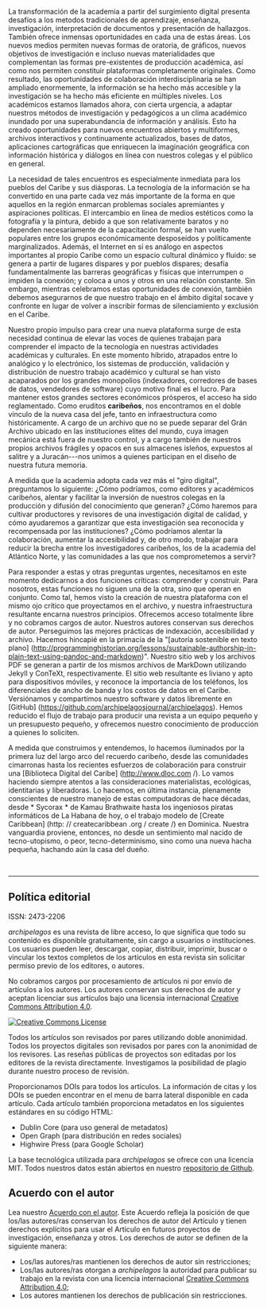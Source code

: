 La transformación de la academia a partir del surgimiento digital presenta desafíos a los metodos tradicionales de aprendizaje, enseñanza, investigación, interpretación de documentos y presentación de hallazgos. También ofrece inmensas oportunidades en cada una de estas áreas. Los nuevos medios permiten nuevas formas de oratoria, de gráficos, nuevos objetivos de investigación e incluso nuevas materialidades que complementan las formas pre-existentes de producción académica, así como nos permiten constituir plataformas completamente originales. Como resultado, las oportunidades de colaboración interdisciplinaria se han ampliado enormemente, la información se ha hecho más accesible y la investigación se ha hecho más eficiente en múltiples niveles. Los académicos estamos llamados ahora, con cierta urgencia, a adaptar nuestros métodos de investigación y pedagógicos a un clima académico inundado por una superabundancia de información y análisis. Esto ha creado oportunidades para nuevos encuentros abiertos y multiformes, archivos interactivos y continuamente actualizados, bases de datos, aplicaciones cartográficas que enriquecen la imaginación geográfica con información histórica y diálogos en línea con nuestros colegas y el público en general.


La necesidad de tales encuentros es especialmente inmediata para los pueblos del Caribe y sus diásporas. La tecnología de la información se ha convertido en una parte cada vez más importante de la forma en que aquellos en la región enmarcan problemas sociales apremiantes y aspiraciones políticas. El intercambio en linea de medios estéticos como la fotografía y la pintura, debido a que son relativamente baratos y no dependen necesariamente de la capacitación formal, se han vuelto populares entre los grupos económicamente desposeídos y políticamente marginalizados. Además, el Internet en sí es análogo en aspectos importantes al propio Caribe como un espacio cultural dinámico y fluido: se genera a partir de lugares dispares y por pueblos dispares; desafía fundamentalmente las barreras geográficas y físicas que interrumpen o impiden la conexión; y coloca a unos y otros en una relación constante. Sin embargo, mientras celebramos estas oportunidades de conexión, también debemos asegurarnos de que nuestro trabajo en el ámbito digital socave y confronte en lugar de volver a inscribir formas de silenciamiento y exclusión en el Caribe.

Nuestro propio impulso para crear una nueva plataforma surge de esta necesidad continua de elevar las voces de quienes trabajan para comprender el impacto de la tecnología en nuestras actividades académicas y culturales. En este momento híbrido, atrapados entre lo analógico y lo electrónico, los sistemas de producción, validación y distribución de nuestro trabajo académico y cultural se han visto acaparados por los grandes monopolios (indexadores, corredores de bases de datos, vendedores de software) cuyo motivo final es el lucro. Para mantener estos grandes sectores económicos prósperos, el acceso ha sido reglamentado. Como eruditos **caribeños**, nos encontramos en el doble vínculo de la nueva casa del jefe, tanto en infraestructura como históricamente. A cargo de un archivo que no se puede separar del Grán Archivo ubicado en las instituciones elites del mundo, cuya imagen mecánica está fuera de nuestro control, y a cargo también de nuestros propios archivos frágiles y opacos en sus almacenes isleños, expuestos al salitre y a Juracán---nos unimos a quienes participan en el diseño de nuestra futura memoria.

A medida que la academia adopta cada vez más el "giro digital", preguntamos lo siguiente: ¿Cómo podríamos, como editores y académicos caribeños, alentar y facilitar la inversión de nuestros colegas en la producción y difusión del conocimiento que generan? ¿Cómo haremos para cultivar productores y revisores de una investigación digital de calidad, y cómo ayudaremos a garantizar que esta investigación sea reconocida y recompensada por las instituciones? ¿Cómo podríamos alentar la colaboración, aumentar la accesibilidad y, de otro modo, trabajar para reducir la brecha entre los investigadores caribeños, los de la academia del Atlántico Norte, y las comunidades a las que nos comprometemos a servir?

Para responder a estas y otras preguntas urgentes, necesitamos en este momento dedicarnos a dos funciones críticas: comprender y construir. Para nosotros, estas funciones no siguen una de la otra, sino que operan en conjunto. Como tal, hemos visto la creación de nuestra plataforma con el mismo ojo crítico que proyectamos en el archivo, y nuestra infraestructura resultante encarna nuestros principios. Ofrecemos acceso totalmente libre y no cobramos cargos de autor. Nuestros autores conservan sus derechos de autor. Perseguimos las mejores prácticas de indexación, accesibilidad y archivo. Hacemos hincapié en la primacía de la "[autoría sostenible en texto plano] (http://programminghistorian.org/lessons/sustainable-authorship-in-plain-text-using-pandoc-and-markdown)". Nuestro sitio web y los archivos PDF se generan a partir de los mismos archivos de MarkDown utilizando Jekyll y ConTeXt, respectivamente. El sitio web resultante es liviano y apto para dispositivos móviles, y reconoce la importancia de los teléfonos, los diferenciales de ancho de banda y los costos de datos en el Caribe. Versiónamos y compartimos nuestro software y datos libremente en [GitHub] (https://github.com/archipelagosjournal/archipelagos). Hemos reducido el flujo de trabajo para producir una revista a un equipo pequeño y un presupuesto pequeño, y ofrecemos nuestro conocimiento de producción a quienes lo soliciten.

A medida que construimos y entendemos, lo hacemos iluminados por la primera luz del largo arco del recuerdo caribeño, desde las comunidades cimarronas hasta los recientes esfuerzos de colaboración para construir una [Biblioteca Digital del Caribe] (http://www.dloc.com /). Lo vamos haciendo siempre atentos a las consideraciones materialistas, ecológicas, identitarias y liberadoras. Lo hacemos, en última instancia, plenamente conscientes de nuestro manejo de estas computadoras de hace décadas, desde * Sycorax * de Kamau Brathwaite hasta los ingeniosos piratas informáticos de La Habana de hoy, o el trabajo modelo de [Create Caribbean] (http: // createcaribbean .org / create /) en Dominica. Nuestra vanguardia proviene, entonces, no desde un sentimiento mal nacido de tecno-utopismo, o peor, tecno-determinismo, sino como una nueva hacha pequeña, hachando aún la casa del dueño.

<br>

---

## Política editorial

ISSN: 2473-2206

*archipelagos* es una revista de libre acceso, lo que significa que todo su contenido es disponible gratuitamente, sin cargo a usuarios o instituciones. Los usuarios pueden leer, descargar, copiar, distribuir, imprimir, buscar o vincular los textos completos de los artículos en esta revista sin solicitar permiso previo de los editores, o autores.

No cobramos cargos por procesamiento de artículos ni por envío de artículos a los autores. Los autores conservan sus derechos de autor y aceptan licenciar sus artículos bajo una licensia internacional <a rel="license" href="http://creativecommons.org/licenses/by/4.0/"> Creative Commons Attribution 4.0</a>.

<a rel="license" href="http://creativecommons.org/licenses/by/4.0/"><img alt="Creative Commons License" style="border-width:0" src="https://i.creativecommons.org/l/by/4.0/88x31.png" /></a>

Todos los artículos son revisados por pares utilizando doble anonimidad. Todos los proyectos digitales son revisados por pares con la anonimidad de los revisores. Las reseñas públicas de proyectos son editadas por los editores de la revista directamente. Investigamos la posibilidad de plagio durante nuestro proceso de revisión.

Proporcionamos DOIs para todos los artículos. La información de citas y los DOIs se pueden encontrar en el menu de barra lateral disponible en cada artículo. Cada artículo también proporciona metadatos en los siguientes estándares en su código HTML:

- Dublin Core (para uso general de metadatos)
- Open Graph (para distribución en redes sociales)
- Highwire Press (para Google Scholar)

La base tecnológica utilizada para *archipelagos* se ofrece con una licencia MIT. Todos nuestros datos están abiertos en nuestro <a href="{{site.githuburl}}">repositorio de Github</a>.

## Acuerdo con el autor

Lea nuestro [Acuerdo con el autor]({{site.baseurl}}/public/author-agreement.pdf). Este Acuerdo refleja la posición de que los/las autores/ras conservan los derechos de autor del Artículo y tienen derechos explícitos para usar el Artículo en futuros proyectos de investigación, enseñanza y otros. Los derechos de autor se definen de la siguiente manera:

- Los/las autores/ras mantienen los derechos de autor sin restricciones;
- Los/las autores/ras otorgan a *archipelagos* la autoridad para publicar su trabajo en la revista con una licencia internacional [Creative Commons Attribution 4.0](http://creativecommons.org/licenses/by/4.0/);
- Los autores mantienen los derechos de publicación sin restricciones.
